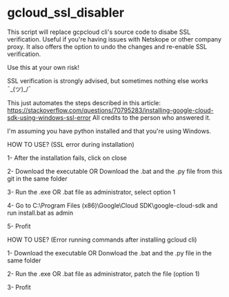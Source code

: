 # gcloud_ssl_disabler
This script will replace gcpcloud cli's source code to disabe SSL verification. Useful if you're having issues with Netskope or other company proxy. It also offers the option to undo the changes and re-enable SSL verification.

Use this at your own risk!

SSL verification is strongly advised, but sometimes nothing else works ¯\_(ツ)_/¯

This just automates the steps described in this article: https://stackoverflow.com/questions/70795283/installing-google-cloud-sdk-using-windows-ssl-error
All credits to the person who answered it.

I'm assuming you have python installed and that you're using Windows.

HOW TO USE? (SSL error during installation)

1- After the installation fails, click on close

2- Download the executable OR Download the .bat and the .py file from this git in the same folder

3- Run the .exe OR .bat file as administrator, select option 1

4- Go to C:\Program Files (x86)\Google\Cloud SDK\google-cloud-sdk and run install.bat as admin

5- Profit

HOW TO USE? (Error running commands after installing gcloud cli)

1- Download the executable OR Donwload the .bat and the .py file in the same folder

2- Run the .exe OR .bat file as administrator, patch the file (option 1)

3- Profit
